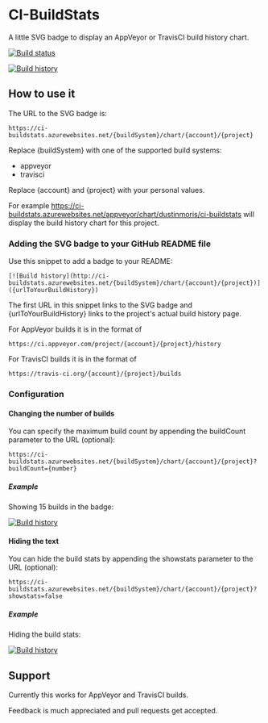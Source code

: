 # CI-BuildStats
A little SVG badge to display an AppVeyor or TravisCI build history chart.

[![Build status](https://ci.appveyor.com/api/projects/status/dchv355fwpsy85xb?svg=true)](https://ci.appveyor.com/project/dustinmoris/ci-buildstats)

[![Build history](http://ci-buildstats.azurewebsites.net/appveyor/chart/dustinmoris/ci-buildstats)](https://ci.appveyor.com/project/dustinmoris/ci-buildstats/history)

## How to use it

The URL to the SVG badge is:
```
https://ci-buildstats.azurewebsites.net/{buildSystem}/chart/{account}/{project}
```

Replace {buildSystem} with one of the supported build systems:
- appveyor
- travisci

Replace {account} and {project} with your personal values.

For example https://ci-buildstats.azurewebsites.net/appveyor/chart/dustinmoris/ci-buildstats will display the build history chart for this project.

### Adding the SVG badge to your GitHub README file

Use this snippet to add a badge to your README:

```
[![Build history](http://ci-buildstats.azurewebsites.net/{buildSystem}/chart/{account}/{project})]({urlToYourBuildHistory})
```
The first URL in this snippet links to the SVG badge and {urlToYourBuildHistory} links to the project's actual build history page.

For AppVeyor builds it is in the format of
```
https://ci.appveyor.com/project/{account}/{project}/history
```

For TravisCI builds it is in the format of
```
https://travis-ci.org/{account}/{project}/builds
```

### Configuration

#### Changing the number of builds

You can specify the maximum build count by appending the buildCount parameter to the URL (optional):
```
https://ci-buildstats.azurewebsites.net/{buildSystem}/chart/{account}/{project}?buildCount={number}
```

##### Example
Showing 15 builds in the badge:

[![Build history](http://ci-buildstats.azurewebsites.net/appveyor/chart/dustinmoris/dustedcodes?buildCount=15)](https://ci.appveyor.com/project/dustinmoris/dustedcodes/history)

#### Hiding the text

You can hide the build stats by appending the showstats parameter to the URL (optional):
```
https://ci-buildstats.azurewebsites.net/{buildSystem}/chart/{account}/{project}?showstats=false
```

##### Example
Hiding the build stats:

[![Build history](http://ci-buildstats.azurewebsites.net/appveyor/chart/dustinmoris/dustedcodes?showstats=false)](https://ci.appveyor.com/project/dustinmoris/dustedcodes/history)

## Support

Currently this works for AppVeyor and TravisCI builds.

Feedback is much appreciated and pull requests get accepted.
